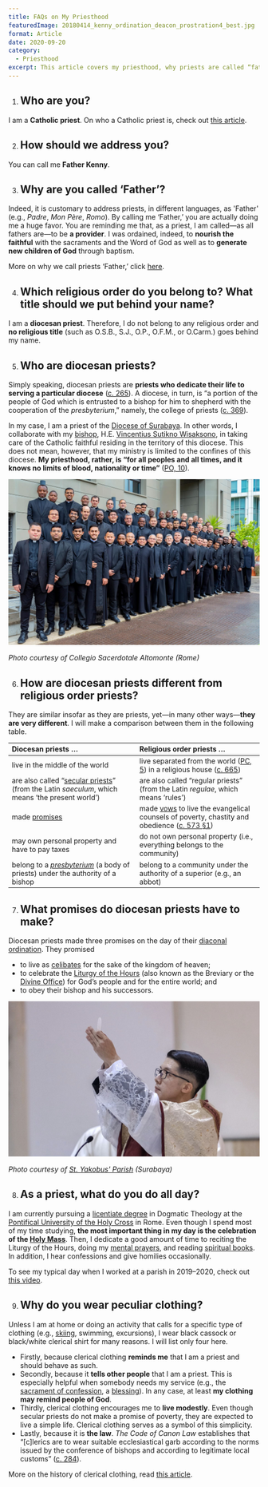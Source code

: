 ```yaml
---
title: FAQs on My Priesthood
featuredImage: 20180414_kenny_ordination_deacon_prostration4_best.jpg
format: Article
date: 2020-09-20
category:
  - Priesthood
excerpt: This article covers my priesthood, why priests are called “father,” the differences between diocesan priests and religious order priests, the promises made by diocesan priests, my daily life, and the reasons I wear priestly clothing.
---
```

1. ## Who are you?

I am a **Catholic priest**. On who a Catholic priest is, check out [this article](https://www.catholic.com/encyclopedia/priest).

2. ## How should we address you?

You can call me **Father Kenny**.

3. ## Why are you called ‘Father’?

Indeed, it is customary to address priests, in different languages, as 'Father' (e.g., *Padre*, *Mon Père*, *Romo*). By calling me ‘Father,’ you are actually doing me a huge favor. You are reminding me that, as a priest, I am called—as all fathers are—to be **a provider**. I was ordained, indeed, to **nourish the faithful** with the sacraments and the Word of God as well as to **generate new children of God** through baptism.

More on why we call priests ‘Father,’ click [here](https://www.ewtn.com/catholicism/library/why-do-we-call-priests-father-1178).

4. ## Which religious order do you belong to? What title should we put behind your name?

I am a **diocesan priest**. Therefore, I do not belong to any religious order and **no religious title** (such as O.S.B., S.J., O.P., O.F.M., or O.Carm.) goes behind my name.

5. ## Who are diocesan priests? 

Simply speaking, diocesan priests are **priests who dedicate their life to serving a particular diocese** ([c. 265](https://www.vatican.va/archive/cod-iuris-canonici/eng/documents/cic_lib2-cann208-329_en.html#CHAPTER_II.)). A diocese, in turn, is “a portion of the people of God which is entrusted to a bishop for him to shepherd with the cooperation of the *presbyterium*,” namely, the college of priests ([c. 369](https://www.vatican.va/archive/cod-iuris-canonici/eng/documents/cic_lib2-cann368-430_en.html)).

In my case, I am a priest of the [Diocese of Surabaya](http://www.gcatholic.org/dioceses/diocese/sura0.htm). In other words, I collaborate with my [bishop](https://www.catholic.com/encyclopedia/bishop), H.E. [Vincentius Sutikno Wisaksono](http://www.catholic-hierarchy.org/bishop/bwisak.html), in taking care of the Catholic faithful residing in the territory of this diocese. This does not mean, however, that my ministry is limited to the confines of this diocese. **My priesthood, rather, is “for all peoples and all times, and it knows no limits of blood, nationality or time”** ([PO, 10](https://www.vatican.va/archive/hist_councils/ii_vatican_council/documents/vat-ii_decree_19651207_presbyterorum-ordinis_en.html)).

![Altomonte priests group picture](altomonte_priests.jpg)

_Photo courtesy of Collegio Sacerdotale Altomonte (Rome)_

6. ## How are diocesan priests different from religious order priests?

They are similar insofar as they are priests, yet—in many other ways—**they are very different**. I will make a comparison between them in the following table.

| Diocesan priests …                                           | Religious order priests …                                    |
| :----------------------------------------------------------- | :----------------------------------------------------------- |
| live in the middle of the world                              | live separated from the world ([PC, 5](https://www.vatican.va/archive/hist_councils/ii_vatican_council/documents/vat-ii_decree_19651028_perfectae-caritatis_en.html)) in a religious house ([c. 665](https://www.vatican.va/archive/cod-iuris-canonici/eng/documents/cic_lib2-cann607-709_en.html#CHAPTER_III.)) |
| are also called “[secular priests](https://www.newadvent.org/cathen/13675a.htm)” (from the Latin *saeculum*, which means ‘the present world’) | are also called “regular priests” (from the Latin *regulae*, which means ‘rules’) |
| made [promises](https://www.collinsdictionary.com/dictionary/english/promise) | made [vows](https://www.merriam-webster.com/dictionary/vow) to live the evangelical counsels of poverty, chastity and obedience ([c. 573 §1](https://www.vatican.va/archive/cod-iuris-canonici/eng/documents/cic_lib2-cann573-606_en.html#TITLE_I:)) |
| may own personal property and have to pay taxes              | do not own personal property (i.e., everything belongs to the community) |
| belong to a [*presbyterium*](https://www.catholicculture.org/culture/library/view.cfm?recnum=6553) (a body of priests) under the authority of a bishop | belong to a community under the authority of a superior (e.g., an abbot) |

7. ## What promises do diocesan priests have to make?

Diocesan priests made three promises on the day of their [diaconal ordination](https://www.newadvent.org/cathen/04647c.htm). They promised 

- to live as [celibates](https://www.newadvent.org/cathen/03481a.htm) for the sake of the kingdom of heaven;
- to celebrate the [Liturgy of the Hours](https://www.usccb.org/prayer-and-worship/liturgy-of-the-hours) (also known as the Breviary or the [Divine Office](https://www.newadvent.org/cathen/11219a.htm)) for God’s people and for the entire world; and
- to obey their bishop and his successors.

![Altomonte priests group picture](ang_first_mass_12b.jpg)

_Photo courtesy of [St. Yakobus' Parish](https://www.instagram.com/santoyakobussby/) (Surabaya)_

8. ## As a priest, what do you do all day?

I am currently pursuing a [licentiate degree](https://en.wikipedia.org/wiki/Licentiate_(degree)#Theology,_canon_law,_history,_and_cultural_patrimony) in Dogmatic Theology at the [Pontifical University of the Holy Cross](https://en.pusc.it/) in Rome. Even though I spend most of my time studying, **the most important thing in my day is the celebration of the [Holy Mass](https://www.catholic.com/magazine/print-edition/why-go-to-mass)**. Then, I dedicate a good amount of time to reciting the Liturgy of the Hours, doing my [mental prayers](https://onepeterfive.com/a-beginners-guide-to-mental-prayer/), and reading [spiritual books](https://www.delibris.org/en/node/210359). In addition, I hear confessions and give homilies occasionally.

To see my typical day when I worked at a parish in 2019–2020, check out [this video](https://youtu.be/G1JPX-rMBBU).

9. ## Why do you wear peculiar clothing?

Unless I am at home or doing an activity that calls for a specific type of clothing (e.g., [skiing](https://aleteia.org/2018/01/26/7-surprising-facts-about-the-skiing-pope-john-paul-ii/), swimming, excursions), I wear black cassock or black/white clerical shirt for many reasons. I will list only four here.

- Firstly, because clerical clothing **reminds me** that I am a priest and should behave as such.
- Secondly, because it **tells other people** that I am a priest. This is especially helpful when somebody needs my service (e.g., the [sacrament of confession](https://opusdei.org/en/article/why-go-to-confession/), a [blessing](https://www.newadvent.org/cathen/02599b.htm)). In any case, at least **my clothing may remind people of God**.
- Thirdly, clerical clothing encourages me to **live modestly**. Even though secular priests do not make a promise of poverty, they are expected to live a simple life. Clerical clothing serves as a symbol of this simplicity.
- Lastly, because it is **the law**. *The Code of Canon Law* establishes that “[c]lerics are to wear suitable ecclesiastical garb according to the norms issued by the conference of bishops and according to legitimate local customs” ([c. 284](https://www.vatican.va/archive/cod-iuris-canonici/eng/documents/cic_lib2-cann208-329_en.html#CHAPTER_III.)).

More on the history of clerical clothing, read [this article](https://aleteia.org/2017/05/05/why-do-priests-wear-black/).
